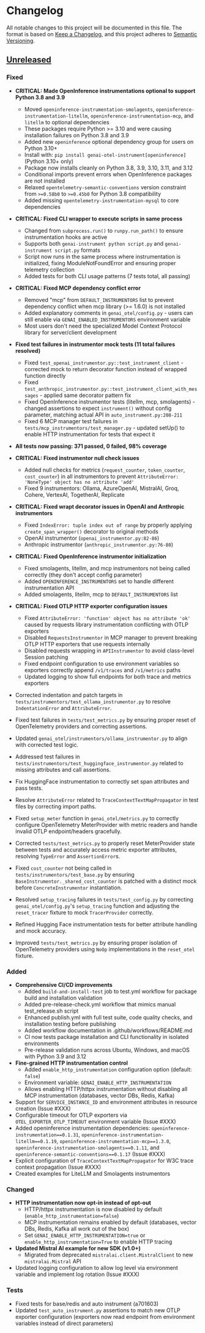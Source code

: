 # Changelog

All notable changes to this project will be documented in this file.
The format is based on [Keep a Changelog](https://keepachangelog.com/en/1.0.0/),
and this project adheres to [Semantic Versioning](https://semver.org/spec/v2.0.0.html).

## [Unreleased]

### Fixed

- **CRITICAL: Made OpenInference instrumentations optional to support Python 3.8 and 3.9**
  - Moved `openinference-instrumentation-smolagents`, `openinference-instrumentation-litellm`, `openinference-instrumentation-mcp`, and `litellm` to optional dependencies
  - These packages require Python >= 3.10 and were causing installation failures on Python 3.8 and 3.9
  - Added new `openinference` optional dependency group for users on Python 3.10+
  - Install with: `pip install genai-otel-instrument[openinference]` (Python 3.10+ only)
  - Package now installs cleanly on Python 3.8, 3.9, 3.10, 3.11, and 3.12
  - Conditional imports prevent errors when OpenInference packages are not installed
  - Relaxed `opentelemetry-semantic-conventions` version constraint from `>=0.58b0` to `>=0.45b0` for Python 3.8 compatibility
  - Added missing `opentelemetry-instrumentation-mysql` to core dependencies
- **CRITICAL: Fixed CLI wrapper to execute scripts in same process**
  - Changed from `subprocess.run()` to `runpy.run_path()` to ensure instrumentation hooks are active
  - Supports both `genai-instrument python script.py` and `genai-instrument script.py` formats
  - Script now runs in the same process where instrumentation is initialized, fixing ModuleNotFoundError and ensuring proper telemetry collection
  - Added tests for both CLI usage patterns (7 tests total, all passing)

- **CRITICAL: Fixed MCP dependency conflict error**
  - Removed "mcp" from `DEFAULT_INSTRUMENTORS` list to prevent dependency conflict when mcp library (>= 1.6.0) is not installed
  - Added explanatory comments in `genai_otel/config.py` - users can still enable via `GENAI_ENABLED_INSTRUMENTORS` environment variable
  - Most users don't need the specialized Model Context Protocol library for server/client development
- **Fixed test failures in instrumentor mock tests (11 total failures resolved)**
  - Fixed `test_openai_instrumentor.py::test_instrument_client` - corrected mock to return decorator function instead of wrapped function directly
  - Fixed `test_anthropic_instrumentor.py::test_instrument_client_with_messages` - applied same decorator pattern fix
  - Fixed OpenInference instrumentor tests (litellm, mcp, smolagents) - changed assertions to expect `instrument()` without config parameter, matching actual API in `auto_instrument.py:208-211`
  - Fixed 6 MCP manager test failures in `tests/mcp_instrumentors/test_manager.py` - updated setUp() to enable HTTP instrumentation for tests that expect it
- **All tests now passing: 371 passed, 0 failed, 98% coverage**
- **CRITICAL: Fixed instrumentor null check issues**
  - Added null checks for metrics (`request_counter`, `token_counter`, `cost_counter`) in all instrumentors to prevent `AttributeError: 'NoneType' object has no attribute 'add'`
  - Fixed 9 instrumentors: Ollama, AzureOpenAI, MistralAI, Groq, Cohere, VertexAI, TogetherAI, Replicate
- **CRITICAL: Fixed wrapt decorator issues in OpenAI and Anthropic instrumentors**
  - Fixed `IndexError: tuple index out of range` by properly applying `create_span_wrapper()` decorator to original methods
  - OpenAI instrumentor (`openai_instrumentor.py:82-86`)
  - Anthropic instrumentor (`anthropic_instrumentor.py:76-80`)
- **CRITICAL: Fixed OpenInference instrumentor initialization**
  - Fixed smolagents, litellm, and mcp instrumentors not being called correctly (they don't accept config parameter)
  - Added `OPENINFERENCE_INSTRUMENTORS` set to handle different instrumentation API
  - Added smolagents, litellm, mcp to `DEFAULT_INSTRUMENTORS` list
- **CRITICAL: Fixed OTLP HTTP exporter configuration issues**
  - Fixed `AttributeError: 'function' object has no attribute 'ok'` caused by requests library instrumentation conflicting with OTLP exporters
  - Disabled `RequestsInstrumentor` in MCP manager to prevent breaking OTLP HTTP exporters that use requests internally
  - Disabled requests wrapping in `APIInstrumentor` to avoid class-level Session patching
  - Fixed endpoint configuration to use environment variables so exporters correctly append `/v1/traces` and `/v1/metrics` paths
  - Updated logging to show full endpoints for both trace and metrics exporters
- Corrected indentation and patch targets in `tests/instrumentors/test_ollama_instrumentor.py` to resolve `IndentationError` and `AttributeError`.
- Fixed test failures in `tests/test_metrics.py` by ensuring proper reset of OpenTelemetry providers and correcting assertions.
- Updated `genai_otel/instrumentors/ollama_instrumentor.py` to align with corrected test logic.
- Addressed test failures in `tests/instrumentors/test_huggingface_instrumentor.py` related to missing attributes and call assertions.
- Fix HuggingFace instrumentation to correctly set span attributes and pass tests.
- Resolve `AttributeError` related to `TraceContextTextMapPropagator` in test files by correcting import paths.
- Fixed `setup_meter` function in `genai_otel/metrics.py` to correctly configure OpenTelemetry MeterProvider with metric readers and handle invalid OTLP endpoint/headers gracefully.
- Corrected `tests/test_metrics.py` to properly reset MeterProvider state between tests and accurately access metric exporter attributes, resolving `TypeError` and `AssertionError`s.
- Fixed `cost_counter` not being called in `tests/instrumentors/test_base.py` by ensuring `BaseInstrumentor._shared_cost_counter` is patched with a distinct mock before `ConcreteInstrumentor` instantiation.
- Resolved `setup_tracing` failures in `tests/test_config.py` by correcting `genai_otel/config.py`'s `setup_tracing` function and adjusting the `reset_tracer` fixture to mock `TracerProvider` correctly.
- Refined Hugging Face instrumentation tests for better attribute handling and mock accuracy.
- Improved `tests/test_metrics.py` by ensuring proper isolation of OpenTelemetry providers using `NoOp` implementations in the `reset_otel` fixture.

### Added

- **Comprehensive CI/CD improvements**
  - Added `build-and-install-test` job to test.yml workflow for package build and installation validation
  - Added pre-release-check.yml workflow that mimics manual test_release.sh script
  - Enhanced publish.yml with full test suite, code quality checks, and installation testing before publishing
  - Added workflow documentation in .github/workflows/README.md
  - CI now tests package installation and CLI functionality in isolated environments
  - Pre-release validation runs across Ubuntu, Windows, and macOS with Python 3.9 and 3.12
- **Fine-grained HTTP instrumentation control**
  - Added `enable_http_instrumentation` configuration option (default: `false`)
  - Environment variable: `GENAI_ENABLE_HTTP_INSTRUMENTATION`
  - Allows enabling HTTP/httpx instrumentation without disabling all MCP instrumentation (databases, vector DBs, Redis, Kafka)
- Support for `SERVICE_INSTANCE_ID` and environment attributes in resource creation (Issue #XXX)
- Configurable timeout for OTLP exporters via `OTEL_EXPORTER_OTLP_TIMEOUT` environment variable (Issue #XXX)
- Added openinference instrumentation dependencies: `openinference-instrumentation==0.1.31`, `openinference-instrumentation-litellm==0.1.19`, `openinference-instrumentation-mcp==1.3.0`, `openinference-instrumentation-smolagents==0.1.11`, and `openinference-semantic-conventions==0.1.17` (Issue #XXX)
- Explicit configuration of `TraceContextTextMapPropagator` for W3C trace context propagation (Issue #XXX)
- Created examples for LiteLLM and Smolagents instrumentors

### Changed

- **HTTP instrumentation now opt-in instead of opt-out**
  - HTTP/httpx instrumentation is now disabled by default (`enable_http_instrumentation=false`)
  - MCP instrumentation remains enabled by default (databases, vector DBs, Redis, Kafka all work out of the box)
  - Set `GENAI_ENABLE_HTTP_INSTRUMENTATION=true` or `enable_http_instrumentation=True` to enable HTTP tracing
- **Updated Mistral AI example for new SDK (v1.0+)**
  - Migrated from deprecated `mistralai.client.MistralClient` to new `mistralai.Mistral` API
- Updated logging configuration to allow log level via environment variable and implement log rotation (Issue #XXX)

### Tests

- Fixed tests for base/redis and auto instrument (a701603)
- Updated `test_auto_instrument.py` assertions to match new OTLP exporter configuration (exporters now read endpoint from environment variables instead of direct parameters)

[Unreleased]: https://github.com/Mandark-droid/genai_otel_instrument/compare/v0.1.0...HEAD
[0.1.0]: https://github.com/Mandark-droid/genai_otel_instrument/releases/tag/v0.1.0